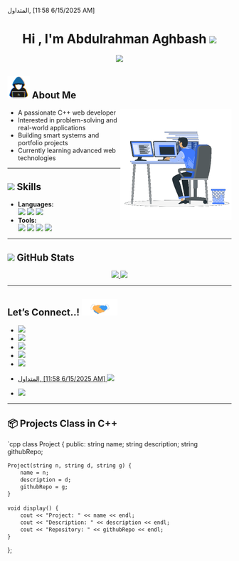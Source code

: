 المتداول, [6/15/2025 11:58 AM]
<h1 align="center"><b>Hi , I'm Abdulrahman Aghbash</b> <img src="https://media.giphy.com/media/hvRJCLFzcasrR4ia7z/giphy.gif" width="35"></h1>

<p align="center">
  <a href="https://github.com/DenverCoder1/readme-typing-svg">
    <img src="https://readme-typing-svg.herokuapp.com?font=Time+New+Roman&color=cyan&size=25&center=true&vCenter=true&width=600&height=100&lines=Welcome+to+my+Profile;C%2B%2B+Web+Developer;Love+Learning+New+Things;Open+to+Work!">
  </a>
</p>

<h2><img src="https://github.com/0xAbdulKhalid/0xAbdulKhalid/raw/main/assets/mdImages/about_me.gif" width="50px"> <strong>About Me</strong></h2>

<img align="right" src="https://github.com/0xAbdulKhalid/0xAbdulKhalid/raw/main/assets/mdImages/Right_Side.gif" width="250px">

<ul>
<li>A passionate C++ web developer</li>
<li>Interested in problem-solving and real-world applications</li>
<li>Building smart systems and portfolio projects</li>
<li>Currently learning advanced web technologies</li>
</ul>

---

<h2><img src="https://media2.giphy.com/media/QssGEmpkyEOhBCb7e1/giphy.gif" width="25"><b> Skills</b></h2>

<ul>
<li><strong>Languages:</strong><br>
  <img src="https://img.shields.io/badge/C++-%2300599C.svg?style=for-the-badge&logo=c%2B%2B&logoColor=white">
  <img src="https://img.shields.io/badge/HTML-%23E34F26.svg?style=for-the-badge&logo=html5&logoColor=white">
  <img src="https://img.shields.io/badge/CSS-%231572B6.svg?style=for-the-badge&logo=css3&logoColor=white">
</li>

<li><strong>Tools:</strong><br>
  <img src="https://img.shields.io/badge/Git-%23F05033.svg?style=for-the-badge&logo=git&logoColor=white">
  <img src="https://img.shields.io/badge/GitHub-%23121011.svg?style=for-the-badge&logo=github&logoColor=white">
  <img src="https://img.shields.io/badge/VS%20Code-0078d7.svg?style=for-the-badge&logo=visual-studio-code&logoColor=white">
  <img src="https://img.shields.io/badge/Linux-FCC624?style=for-the-badge&logo=linux&logoColor=black">
</li>
</ul>

---

<h2><img src="https://media.giphy.com/media/iY8CRBdQXODJSCERIr/giphy.gif" width="35"><b> GitHub Stats </b></h2>

<div align="center">
<a href="https://github.com/ABDRHMA41">
  <img src="https://github-readme-stats.vercel.app/api?username=ABDRHMA41&include_all_commits=true&count_private=true&show_icons=true&line_height=20&title_color=7A7ADB&icon_color=2234AE&text_color=D3D3D3&bg_color=0,000000,130F40" width="450">
  <img src="https://github-readme-stats.vercel.app/api/top-langs?username=ABDRHMA41&show_icons=true&locale=en&layout=compact&line_height=20&title_color=7A7ADB&icon_color=2234AE&text_color=D3D3D3&bg_color=0,000000,130F40" width="375">
</a>
</div>

---

<h2><b>Let’s Connect..!</b> <img src="https://github.com/0xAbdulKhalid/0xAbdulKhalid/raw/main/assets/mdImages/handshake.gif" width="80"></h2>

<ul>
  <li><a href="http://t.me/ABDURAHMAN_14" target="_blank">
    <img src="https://img.shields.io/badge/Telegram-@ABDURAHMAN_14-blue?style=for-the-badge&logo=telegram&logoColor=white"></a></li>
  <li><a href="https://www.facebook.com/abdoarhmen.kansas" target="_blank">
    <img src="https://img.shields.io/badge/Facebook-Abdoarhmen.Kansas-1877F2?style=for-the-badge&logo=facebook&logoColor=white"></a></li>
  <li><a href="https://www.instagram.com/tbdalrhmnaghbsh" target="_blank">
    <img src="https://img.shields.io/badge/Instagram-tbdalrhmnaghbsh-E4405F?style=for-the-badge&logo=instagram&logoColor=white"></a></li>
  <li><a href="https://www.linkedin.com/in/abdelrhman-agbsh-3a4b522ba" target="_blank">
    <img src="https://img.shields.io/badge/LinkedIn-abdelrhman--agbsh-0A66C2?style=for-the-badge&logo=linkedin&logoColor=white"></a></li>
  <li><a href="https://x.com/aghbshth" target="_blank">
    <img src="https://img.shields.io/badge/X-aghbshth-000000?style=for-the-badge&logo=x&logoColor=white"></a></li>
  <li><a href="https://www.youtube.com/@Tech_Sudan_for_Knowledge" target="_blank">

المتداول, [6/15/2025 11:58 AM]
<img src="https://img.shields.io/badge/YouTube-TechSudan-FF0000?style=for-the-badge&logo=youtube&logoColor=white"></a></li>
  <li><a href="https://github.com/ABDRHMA41" target="_blank">
    <img src="https://img.shields.io/badge/GitHub-ABDRHMA41-333333?style=for-the-badge&logo=github&logoColor=white"></a></li>
</ul>

---

<h2>📦 Projects Class in C++</h2>

`cpp
class Project {
public:
    string name;
    string description;
    string githubRepo;

    Project(string n, string d, string g) {
        name = n;
        description = d;
        githubRepo = g;
    }

    void display() {
        cout << "Project: " << name << endl;
        cout << "Description: " << description << endl;
        cout << "Repository: " << githubRepo << endl;
    }
};
